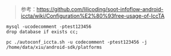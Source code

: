 > 参考：https://github.com/lilicoding/soot-infoflow-android-iccta/wiki/Configuration%E2%80%93free-usage-of-IccTA

```
mysql -ucodecomment -ptest123456
drop database if exists cc;

pc ./autoconf_iccta.sh -u codecomment -ptest123456 -j /home/data/xiu/android-sdk/platforms
```